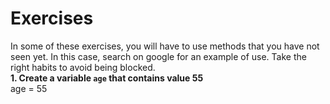 # Exercises
In some of these exercises, you will have to use methods that you have not seen yet. In this case, search on google for an example of use. Take the right habits to avoid being blocked.</br>
**1. Create a variable `age` that contains value 55**</br>
age = 55</br>
